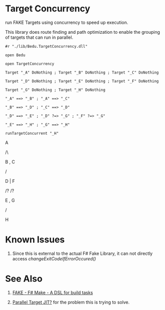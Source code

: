 # Target Concurrency

run FAKE Targets using concurrency to speed up execution.

This library does route finding and path optimization to enable the grouping of targets that can run in parallel.

`
 #r "./lib/Bedu.TargetConcurrency.dll"
`

`
open Bedu
`

`
open TargetConcurrency
`

`
Target "_A" DoNothing ; Target "_B" DoNothing ; Target "_C" DoNothing
`

`
Target "_D" DoNothing ; Target "_E" DoNothing ; Target "_F" DoNothing
`

`
Target "_G" DoNothing ; Target "_H" DoNothing
`

`
"_A" ==> "_B" ; "_A" ==> "_C"
`

`
"_B" ==> "_D" ; "_C" ==> "_D"
`

`
"_D" ==> "_E" ; "_D" ?=> "_G" ; "_F" ?=> "_G"
`

`
"_E" ==> "_H" ; "_G" ==> "_H"
`

`
runTargetConcurrent "_H"
`

A

/\

B , C

\/

D | F

/\? /?

E , G

\/

H

# Known Issues
1) Since this is external to the actual F# Fake Library, it can not directly access *changeExitCodeIfErrorOccured()*

# See Also
1) [FAKE - F# Make - A DSL for build tasks](http://fsharp.github.io/FAKE/)

2) [Parallel Target JIT?](https://github.com/fsharp/FAKE/issues/1395) for the problem this is trying to solve.
